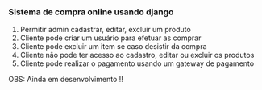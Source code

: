 ### Sistema de compra online usando django

1. Permitir admin cadastrar, editar, excluir um produto
2. Cliente pode criar um usuário para efetuar as comprar
3. Cliente pode excluir um item se caso desistir da compra
4. Cliente não pode ter acesso ao cadastro, editar ou excluir os produtos
5. Cliente pode realizar o pagamento usando um gateway de pagamento

OBS: Ainda em desenvolvimento !!